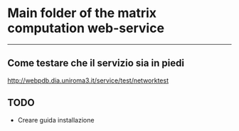 # Main folder of the matrix computation web-service

----

## Come testare che il servizio sia in piedi

http://webpdb.dia.uniroma3.it/service/test/networktest


## TODO

* Creare guida installazione
